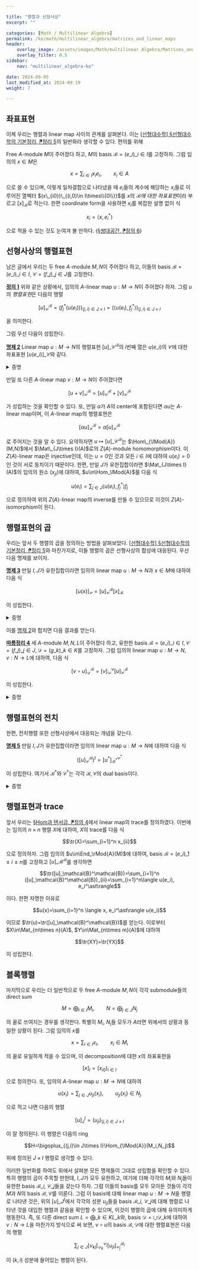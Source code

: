 ```yaml
---

title: "행렬과 선형사상"
excerpt: ""

categories: [Math / Multilinear Algebra]
permalink: /ko/math/multilinear_algebra/matrices_and_linear_maps
header:
    overlay_image: /assets/images/Math/multilinear_Algebra/Matrices_and_linear_maps.png
    overlay_filter: 0.5
sidebar: 
    nav: "multilinear_algebra-ko"

date: 2024-09-05
last_modified_at: 2024-09-19
weight: 7

---
```


## 좌표표현

이제 우리는 행렬과 linear map 사이의 관계를 살펴본다. 이는 [\[선형대수학\] §선형대수학의 기본정리, ⁋정리 5](/ko/math/linear_algebra/ftla#thm5)의 일반화라 생각할 수 있다. 편의를 위해 

Free $A$-module $M$이 주어졌다 하고, $M$의 basis $\mathcal{B}=(e\_i)\_{i\in I}$를 고정하자. 그럼 임의의 $x\in M$은 

$$x=\sum_{i\in I} x_i e_i,\qquad x_i\in A$$

으로 쓸 수 있으며, 이렇게 일차결합으로 나타냈을 때 $e_i$들의 계수에 해당하는 $x_i$들로 이루어진 열벡터 $(x\_{i0})\_{(i,0)\in I\times\\{0\\}}$를 $x$의 *$\mathcal{B}$에 대한 좌표표현*이라 부르고 $[x]_\mathcal{B}$로 적는다. 한편 coordinate form을 사용하면 $x_i$를 복잡한 설명 없이 식 

$$x_i=\langle x,e_i^\ast\rangle\tag{1}$$

으로 적을 수 있는 것도 눈여겨 볼 만하다. ([§쌍대공간, ⁋정의 6](/ko/math/multilinear_algebra/dual_spaces#def6))

## 선형사상의 행렬표현

남은 글에서 우리는 두 free $A$-module $M,N$이 주어졌다 하고, 이들의 basis $\mathcal{B}=(e\_i)\_{i\in I}$, $\mathcal{C}=(f\_j)\_{j\in J}$를 고정한다.

<div class="definition" markdown="1">

<ins id="def1">**정의 1**</ins> 위와 같은 상황에서, 임의의 $A$-linear map $u:M \rightarrow N$이 주어졌다 하자. 그럼 $u$의 *행렬표현*은 다음의 행렬

$$[u]_\mathcal{C}^\mathcal{B}=(f_j^\ast(u(e_i)))_{(j,i)\in J\times I}=(\langle u(e_i), f_j^\ast\rangle)_{(j,i)\in J\times I}$$

을 의미한다. 

</div>

그럼 우선 다음이 성립한다. 

<div class="proposition" markdown="1">

<ins id="prop2">**명제 2**</ins> Linear map $u:M \rightarrow N$의 행렬표현 $[u]\_\mathcal{C}^\mathcal{B}$의 $i$번째 열은 $u(e\_i)$의 $\mathcal{C}$에 대한 좌표표현 $[u(e\_i)]\_\mathcal{C}$와 같다.

</div>
<details class="proof" markdown="1">
<summary>증명</summary>

정의에 의하여 $[u]\_\mathcal{C}^\mathcal{B}$의 $i$번째 열은 다음 식

$$(f_j^\ast(u(e_i)))_{j\in J}=(\langle u(e_i), f_j^\ast\rangle)_{j\in J}$$

으로 주어진다. 이제 이 열벡터의 $j$번째 성분은 앞선 식 (1)에 의하여, 정확히 $u(e_i)$를 basis $\mathcal{C}$에 대해 일차결합으로 나타났을 때 $f_j$의 계수와 같다. 

</details>

만일 또 다른 $A$-linear map $v:M \rightarrow N$이 주어졌다면

$$[u+v]_\mathcal{C}^\mathcal{B}=[u]_\mathcal{C}^\mathcal{B}+[v]_\mathcal{C}^\mathcal{B}$$

가 성립하는 것을 확인할 수 있다. 또, 만일 $\alpha$가 $A$의 center에 포함된다면 $\alpha u$는 $A$-linear map이며, 이 $A$-linear map의 행렬표현은

$$[\alpha u]_\mathcal{C}^\mathcal{B}=\alpha[u]_\mathcal{C}^\mathcal{B}$$

로 주어지는 것을 알 수 있다. 요약하자면 $u\mapsto [u]\_\mathcal{C}^\mathcal{B}$는 $\Hom\_{\lMod{A}}(M,N)$에서 $\Mat\_{J\times I}(A)$로의 $Z(A)$-module homomorphism이다. 이 $Z(A)$-linear map은 injective인데, 이는 $u=0$인 것과 모든 $i\in I$에 대하여 $u(e_i)=0$인 것이 서로 동치이기 때문이다. 한편, 만일 $J$가 유한집합이라면 $\Mat_{J\times I}(A)$의 임의의 원소 $(x_{ji})$에 대하여, $u\in\Hom_\lMod{A}$를 다음 식

$$u(e_i)=\sum_{j\in J} \langle u(e_i),f_j^\ast\rangle f_j$$

으로 정의하여 위의 $Z(A)$-linear map의 inverse를 만들 수 있으므로 이것이 $Z(A)$-isomorphism이 된다.

## 행렬표현의 곱

우리는 앞서 두 행렬의 곱을 정의하는 방법을 살펴보았다. [\[선형대수학\] §선형대수학의 기본정리, ⁋정리 5](/ko/math/linear_algebra/ftla#thm5)와 마찬가지로, 이들 행렬의 곱은 선형사상의 합성에 대응된다. 우선 다음 명제를 보이자.

<div class="proposition" markdown="1">

<ins id="prop3">**명제 3**</ins> 만일 $I,J$가 유한집합이라면 임의의 linear map $u:M \rightarrow N$과 $x\in M$에 대하여 다음 식

$$[u(x)]_\mathcal{C}=[u]_\mathcal{C}^\mathcal{B}[x]_\mathcal{B}$$

이 성립한다. 

</div>
<details class="proof" markdown="1">
<summary>증명</summary>

우변의 식은 열벡터가 나오는 것을 확인할 수 있으며, 이 때 [§행렬, §§행렬의 곱셈](/ko/math/multilinear_algebra/matrices#행렬의-곱셈)의 식 (2)에 의하여, 우변의 식의 $j$번째 성분은 

$$\left([u]_\mathcal{C}^\mathcal{B}[x]_\mathcal{B}\right)_{j0}=\sum_{i\in I}\left([u]_\mathcal{C}^\mathcal{B}\right)_{ji}\left([x]_\mathcal{B}\right)_{i0}=\sum_{i\in I}\left\langle u(e_i),f_j^\ast\right\rangle \left\langle x,e_i^\ast\right\rangle$$

와 같다. 한편 좌변을 살펴보면 $x=\sum_{i\in I}x_i e_i$이므로, $[u(x)]_\mathcal{C}$의 $j$번째 성분이

$$\langle u(x),f_j^\ast\rangle=\left\langle u\left(\sum_{i\in I} x_i e_i\right), f_j^\ast\right\rangle=\left\langle \sum_{i\in I} x_i u(e_i), f_j^\ast\right\rangle=\sum_{i\in I}x_i\langle u(e_i),f_j^\ast\rangle=\sum_{i\in I}\left\langle u(e_i),f_j^\ast\right\rangle \left\langle x,e_i^\ast\right\rangle$$

가 되어 원하는 결과를 얻는다.

</details>

이를 [명제 2](#prop2)와 합치면 다음 결과를 얻는다.

<div class="proposition" markdown="1">

<ins id="cor4">**따름정리 4**</ins> 세 $A$-module $M,N,L$이 주어졌다 하고, 유한한 basis $\mathcal{B}=(e\_i)\_{i\in I},\mathcal{C}=(f\_j)\_{j\in J},\mathcal{D}=(g\_k)\_{k\in K}$를 고정하자. 그럼 임의의 linear map $u:M \rightarrow N$, $v:N \rightarrow L$에 대하여, 다음 식

$$[v \circ u]_\mathcal{D}^\mathcal{B}=[v]_\mathcal{D}^\mathcal{C}[u]_\mathcal{C}^\mathcal{B}$$

이 성립한다. 

</div>
<details class="proof" markdown="1">
<summary>증명</summary>

임의의 $x\in M$에 대하여,

$$[v \circ u]_\mathcal{D}^\mathcal{B}[x]_\mathcal{B}=[(v \circ u)(x)]_\mathcal{D}=[(v(u(x))]_\mathcal{D}=[v]_\mathcal{D}^\mathcal{C}[u(x)]_\mathcal{C}=[v]_\mathcal{D}^\mathcal{C}[u]_\mathcal{C}^\mathcal{B}[x]_\mathcal{B}$$

이므로, $Z(A)$-isomorphism $\Mat_{K\times I}(A)\cong\Hom_\lMod{A}(M,L)$로부터 원하는 결과를 얻는다. 

</details>

## 행렬표현의 전치

한편, 전치행렬 또한 선형사상에서 대응되는 개념을 갖는다.

<div class="proposition" markdown="1">

<ins id="prop5">**명제 5**</ins> 만일 $I,J$가 유한집합이라면 임의의 linear map $u:M \rightarrow N$에 대하여 다음 식

$$\left([u]_\mathcal{C}^\mathcal{B}\right)^t=\left[u^\ast\right]_{\mathcal{B}^\ast}^{\mathcal{C}^\ast}$$

이 성립한다. 여기서 $\mathcal{B}^\ast$와 $\mathcal{C}^\ast$는 각각 $\mathcal{B},\mathcal{C}$의 dual basis이다.

</div>
<details class="proof" markdown="1">
<summary>증명</summary>

[§쌍대공간, ⁋명제 8](/ko/math/multilinear_algebra/dual_spaces#prop8)에 의하여 $M$과 $M^{\ast\ast}$를 같은 것으로 취급할 수 있고, 이 때 $\mathcal{B}$는 $\mathcal{B}^\ast$의 dual basis $\mathcal{B}^{\ast\ast}$에 대응되게 된다. 이제

$$\left(\left[u^\ast\right]_{\mathcal{B}^\ast}^{\mathcal{C}^\ast}\right)_{ji}=\langle u^\ast(f_j^\ast), e_i^{\ast\ast}\rangle=\langle e_i, u^\ast(f^\ast)\rangle=\langle u(e_i), f_j^\ast\rangle=\left([u]_\mathcal{C}^\mathcal{B}\right)_{ij}=\left(\left([u]_\mathcal{C}^\mathcal{B}\right)^t\right)_{ji} $$

이므로 원하는 결과를 얻는다.

</details>

## 행렬표현과 trace

앞서 우리는 [§Hom과 텐서곱, ⁋정의 4](/ko/math/multilinear_algebra/hom_and_tensor#def4)에서 linear map의 trace를 정의하였다. 이번에는 임의의 $n\times n$ 행렬 $X$에 대하여, $X$의 trace를 다음 식

$$\tr(X)=\sum_{i=1}^n x_{ii}$$

으로 정의하자. 그럼 임의의 $u\in\End_\rMod{A}(M)$에 대하여, basis $\mathcal{B}=(e\_i)\_{1\leq i\leq n}$를 고정하고 $[u]\_\mathcal{B}^\mathcal{B}$를 생각하면

$$\tr([u]_\mathcal{B}^\mathcal{B})=\sum_{i=1}^n ([u]_\mathcal{B}^\mathcal{B})_{ii}=\sum_{i=1}^n\langle u(e_i), e_i^\ast\rangle$$

이다. 한편 자명한 이유로

$$u(x)=\sum_{i=1}^n \langle x, e_i^\ast\rangle u(e_i)$$

이므로 $\tr(u)=\tr([u]_\mathcal{B}^\mathcal{B})$를 얻는다. 이로부터 $X\in\Mat_{m\times n}(A)$, $Y\in\Mat_{n\times m}(A)$에 대하여 

$$\tr(XY)=\tr(YX)$$

이 성립한다.

## 블록행렬

마지막으로 우리는 더 일반적으로 두 free $A$-module $M,N$이 각각 submodule들의 direct sum

$$M=\bigoplus_{i\in I}M_i,\qquad N=\bigoplus_{j\in J} N_j$$

의 꼴로 쓰여지는 경우를 생각한다. 특별히 $M_i$, $N_j$들 모두가 $A$라면 위에서의 상황과 동일한 상황이 된다. 그럼 임의의 $x$를

$$x=\sum_{i\in I} x_i,\qquad x_i\in M_i$$

의 꼴로 유일하게 적을 수 있으며, 이 decomposition에 대한 $x$의 좌표표현을

$$[x]_I=(x_{i0})_{i\in I}$$

으로 정의한다. 또, 임의의 $A$-linear map $u: M \rightarrow N$에 대하여

$$u(x_i)=\sum_{j\in J} u_{ji}(x_i),\qquad u_{ji}(x_i)\in N_j$$

으로 적고 나면 다음의 행렬

$$[u]^I_J=(u_{ji})_{(j,i)\in J\times I}$$

이 잘 정의된다. 이 행렬은 다음의 ring

$$H=\bigoplus_{(j,i)\in J\times I}\Hom_{\lMod{A}}(M_i,N_j)$$

위에 정의된 $J\times I$ 행렬로 생각할 수 있다.

이러한 일반화를 하여도 위에서 살펴본 모든 명제들이 그대로 성립함을 확인할 수 있다. 특히 행렬의 곱이 주목할 만한데, $I,J$가 모두 유한하고, 여기에 더해 각각의 $M_i$와 $N_j$들이 유한한 basis $\mathcal{B}\_i$, $\mathcal{C}\_j$들을 갖는다 하자. 그럼 이들의 basis를 모두 모아둔 것들이 각각 $M$과 $N$의 basis $\mathcal{B},\mathcal{C}$를 이룬다. 그럼 이 basis에 대해 linear map $u:M \rightarrow N$을 행렬로 나타낸 것은, 위의 $[u]\_J^I$에서 각각의 성분 $u_{ji}$들을 basis $\mathcal{B}\_i$, $\mathcal{C}\_j$에 대해 행렬로 나타낸 것을 대입한 행렬과 같음을 확인할 수 있으며, 이것이 행렬의 곱에 대해 유의미하게 행동한다. 즉, 또 다른 direct sum $L=\bigoplus\_{k\in K} L\_k$와, basis $\mathcal{D}=\bigcup \mathcal{D}\_k$에 대하여 $v:N \rightarrow L$을 마찬가지 방식으로 써 보면, $v\circ u$의 basis $\mathcal{B}, \mathcal{D}$에 대한 행렬표현은 다음의 행렬

$$\sum_{j\in J}[v_{kj}]_{\mathcal{D}_k}^{\mathcal{C}_j}[u_{ji}]_{\mathcal{C}_j}^{\mathcal{B}_i}$$

이 $(k,i)$ 성분에 들어있는 행렬이 된다. 